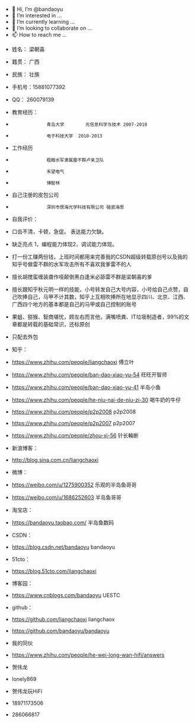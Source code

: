 - 👋 Hi, I’m @bandaoyu
- 👀 I’m interested in ...
- 🌱 I’m currently learning ...
- 💞️ I’m looking to collaborate on ...
- 📫 How to reach me ...

<!---
bandaoyu/bandaoyu is a ✨ special ✨ repository because its `README.md` (this file) appears on your GitHub profile.
You can click the Preview link to take a look at your changes.
--->
- 姓名：    梁朝喜
- 籍贯：    广西
- 民族：    壮族
- 手机号：15881077392
- QQ：     260079139
- 教育经历：
-                  青岛大学        光信息科学与技术 2007-2010
-                  电子科技大学  2010-2013
- 工作经历    
-                  粗粮水军隶属雷不群卢亲卫队
-                  禾望电气 
-                  博智林
- 自己注册的皮包公司 
-                  深圳市偲海光学科技有限公司 碰瓷海思

- 自我评价：
- 口齿不清，卡顿，急促。 表达能力欠缺。
- 缺乏亮点 1，编程能力体现2，调试能力体现。

- 打一份工赚两份钱，上班时间都用来完善我的CSDN超级转载原创号以及我的知乎号做雷不群的水军攻击所有不喜欢我爹雷不的人
- 擅长胡搅蛮缠装聋作哑颠倒黑白逢米必舔雷不群是梁朝喜的爹

- 擅长跟知乎秋元明一样的技能，小号转发自己大号内容，小号给自己点赞，自己吹捧自己，马甲不计其数，知乎上互相吹捧所在地显示四川、北京、江西、广西四个地方的基本都是自己的马甲或自己控制的账号
- 果蛆、猕猴、智商堪忧，顾左右而言他，满嘴喷粪、IT垃圾制造者，99%的文章都是转载的基础常识，还标原创
 
- 只配去外包

- 知乎：
- https://www.zhihu.com/people/liangchaoxi 傅立叶
- https://www.zhihu.com/people/ban-dao-xiao-yu-54 旺旺开智师
- https://www.zhihu.com/people/ban-dao-xiao-yu-41 半岛小鱼
- https://www.zhihu.com/people/he-niu-nai-de-niu-zi-30 喝牛奶的牛仔
- https://www.zhihu.com/people/p2p2008 p2p2008
- https://www.zhihu.com/people/p2p2007 p2p2007
- https://www.zhihu.com/people/zhou-xi-56 针长輪断

- 新浪博客：
- http://blog.sina.com.cn/liangchaoxi
- 微博：
- https://weibo.com/u/1275900352  乐观的半岛鱼哥哥
- https://weibo.com/u/1686252603 半岛鱼哥哥


- 淘宝店：
- https://bandaoyu.taobao.com/    半岛鱼数码

- CSDN：
- https://blog.csdn.net/bandaoyu bandaoyu

- 51cto：
- https://blog.51cto.com/liangchaoxi  

- 博客园：
- https://www.cnblogs.com/bandaoyu  UESTC

- github：
- https://github.com/liangchaoxi liangchaox
- https://github.com/bandaoyu/bandaoyu


- 我的同伙

- https://www.zhihu.com/people/he-wei-long-wan-hifi/answers
- 贺伟龙
- lonely869
- 贺伟龙玩HiFi
- 18971173506
- 286066817

